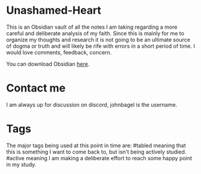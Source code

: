 # Unashamed-Heart
This is an Obsidian vault of all the notes I am taking regarding a more careful and deliberate analysis of my faith.
Since this is mainly for me to organize my thoughts and research it is not going to be an ultimate source of dogma or truth and will likely be rife with errors in a short period of time. I would love comments, feedback, concern.

You can download Obsidian [here](https://obsidian.md/download).

# Contact me
I am always up for discussion on discord, johnbagel is the username.

# Tags
The major tags being used at this point in time are:
#tabled meaning that this is something I want to come back to, but isn't being actively studied.
#active meaning I am making a deliberate effort to reach some happy point in my study.
